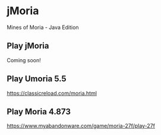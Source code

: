 # jMoria
Mines of Moria - Java Edition

## Play jMoria

Coming soon!

## Play Umoria 5.5

https://classicreload.com/moria.html

## Play Moria 4.873

https://www.myabandonware.com/game/moria-27f/play-27f

